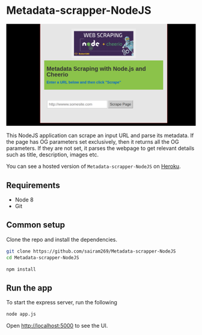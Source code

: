 # Metadata-scrapper-NodeJS

[![CircleCI](https://github.com/sairam269/Metadata-scrapper-NodeJS/blob/master/assets/images/metadataScraperNodeJS.png?raw=true)](http://metadata-scrapper-nodejs.herokuapp.com/)

This NodeJS application can scrape an input URL and parse its metadata. If the page has OG parameters set exclusively, then it returns all the OG parameters. If they are not set, it parses the webpage to get relevant details such as title, description, images etc.


You can see a hosted version of `Metadata-scrapper-NodeJS` on <a href="http://metadata-scrapper-nodejs.herokuapp.com/" target="_blank">Heroku</a>.

## Requirements

* Node 8
* Git

## Common setup

Clone the repo and install the dependencies.

```bash
git clone https://github.com/sairam269/Metadata-scrapper-NodeJS
cd Metadata-scrapper-NodeJS
```

```bash
npm install
```

## Run the app

To start the express server, run the following

```bash
node app.js
```

Open [http://localhost:5000](http://localhost:5000) to see the UI.

